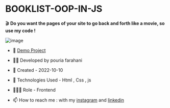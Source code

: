 # BOOKLIST-OOP-IN-JS

🎬 **Do you want the pages of your site to go back and forth like a movie, so use my code !**

![image](https://user-images.githubusercontent.com/109727844/201333737-e9351411-7177-4071-92fd-086e73e210f8.jpg)

- 🔗 [Demo Project](https://pouria-farahani-developer.github.io/BOOKLIST-OOP-IN-JS/)

- 👨‍💻 Developed by pouria farahani

- 📆 Created - 2022-10-10

- 🤖 Technologies Used - Html , Css , js

- 🕵🏻‍♀️ Role - Frontend

- 📫 How to reach me : with my [instagram](https://www.instagram.com/pouria_farahani_developer) and [linkedin](https://www.linkedin.com/in/pouria-farahani-developer)
